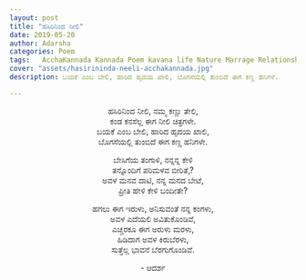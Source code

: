 ```yaml
---
layout: post
title: "ಹಸಿರಿನಿಂದ ನೀಲಿ"
date: 2019-05-20
author: Adarsha
categories: Poem
tags:	AcchaKannada Kannada Poem kavana life Nature Marrage Relationship Love Life maduve preethi jeevana happiness 
cover: "assets/hasirininda-neeli-acchakannada.jpg"
description: ಬಯಕೆ ಎಂಬ ಬೇಲಿ, ಹಾರಿದ ಹೃದಯ ಖಾಲಿ, ಬೊಗಸೆಯಲ್ಲಿ ತುಂಬಿದೆ ಈಗ ಕಣ್ಣ ಹನಿಗಳೆ.

---
```


<p align ="center">ಹಸಿರಿನಿಂದ ನೀಲಿ, ನಮ್ಮ ಕಣ್ಣು ತೇಲಿ,<br>
ಕಂಡ ಕನಸೆಲ್ಲ ಈಗ ನೀಲಿ ಚಿತ್ರಗಳೇ.<br>
ಬಯಕೆ ಎಂಬ ಬೇಲಿ, ಹಾರಿದ ಹೃದಯ ಖಾಲಿ,<br>
ಬೊಗಸೆಯಲ್ಲಿ ತುಂಬಿದೆ ಈಗ ಕಣ್ಣ ಹನಿಗಳೇ.</p><!--more-->

<p align ="center">ಬೇಸಿಗೆಯ ತಂಗಾಳಿ, ನನ್ನನ್ನ ಕೇಳಿ<br>
ತನ್ನೊಂದಿಗೆ ಪರಿಮಳವ ಬೀರಿತೆ,?<br>
ಅವಳ ಮನವ ದಾಟಿ, ನನ್ನ ಮನದ ಬೇಟೆ,<br>
ಪ್ರೀತಿ ಹೇಳಿ ಕೇಳಿ ಬಂದೀತೇ?</p>

<p align ="center">ಹಗಲು ಈಗ ಇರುಳು, ಅನಿಸುವಂತೆ ನನ್ನ ಕಂಗಳು,<br>
ಅವಳ ಎದೆಯಲಿ ಅವಿತುಕೊಂಡಿವೆ,<br>
ಎಚ್ಚರಕೂ ಈಗ ಅರುಳು ಮರಳು,<br>
ಹಿಡಿದಾಗ ಅವಳ ಕಿರುಬೆರಳು,<br>
ಸುತ್ತೆಲ್ಲ ಭಾವನೆ ಬೆರಗುಗೊಂಡಿವೆ.</p>

<p align ="center">- ಆದರ್ಶ</p>
